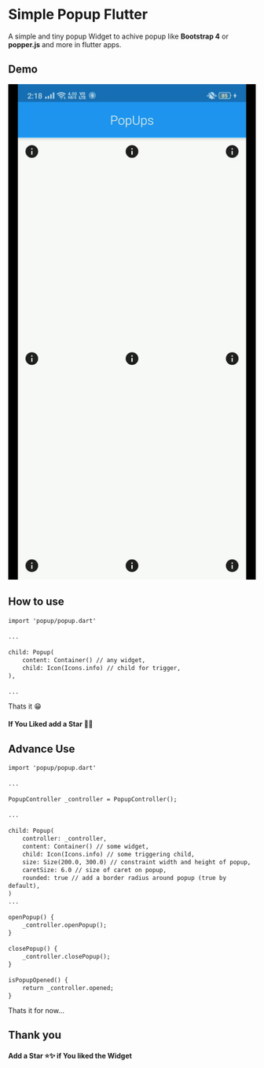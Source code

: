 # Simple Popup Flutter

A simple and tiny popup Widget to achive popup like **Bootstrap 4** or **popper.js** and more in flutter apps.

## Demo

![demo of the widget](./assets/demo.gif)

## How to use

```
import 'popup/popup.dart'

...

child: Popup(
    content: Container() // any widget,
    child: Icon(Icons.info) // child for trigger,
),

...
```

Thats it 😁

#### If You Liked add a Star 🌟🌟

## Advance Use

```
import 'popup/popup.dart'

...

PopupController _controller = PopupController();

...

child: Popup(
    controller: _controller,
    content: Container() // some widget,
    child: Icon(Icons.info) // some triggering child,
    size: Size(200.0, 300.0) // constraint width and height of popup,
    caretSize: 6.0 // size of caret on popup,
    rounded: true // add a border radius around popup (true by default),
)
...

openPopup() {
    _controller.openPopup();
}

closePopup() {
    _controller.closePopup();
}

isPopupOpened() {
    return _controller.opened;
}
```

Thats it for now...

## Thank you

#### Add a Star ⭐✨ if You liked the Widget
